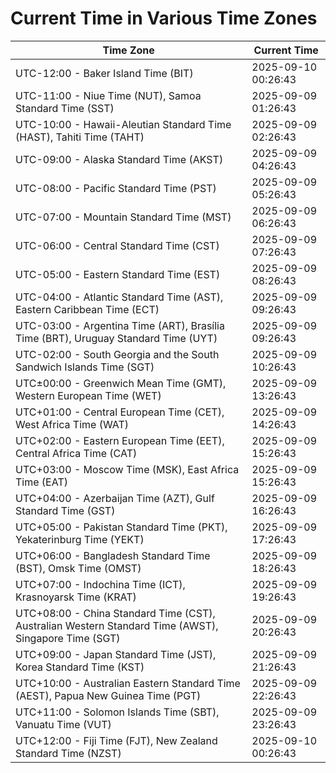 # Current Time in Various Time Zones

| Time Zone | Current Time |
|-----------|--------------|
| UTC-12:00 - Baker Island Time (BIT) | 2025-09-10 00:26:43 |
| UTC-11:00 - Niue Time (NUT), Samoa Standard Time (SST) | 2025-09-09 01:26:43 |
| UTC-10:00 - Hawaii-Aleutian Standard Time (HAST), Tahiti Time (TAHT) | 2025-09-09 02:26:43 |
| UTC-09:00 - Alaska Standard Time (AKST) | 2025-09-09 04:26:43 |
| UTC-08:00 - Pacific Standard Time (PST) | 2025-09-09 05:26:43 |
| UTC-07:00 - Mountain Standard Time (MST) | 2025-09-09 06:26:43 |
| UTC-06:00 - Central Standard Time (CST) | 2025-09-09 07:26:43 |
| UTC-05:00 - Eastern Standard Time (EST) | 2025-09-09 08:26:43 |
| UTC-04:00 - Atlantic Standard Time (AST), Eastern Caribbean Time (ECT) | 2025-09-09 09:26:43 |
| UTC-03:00 - Argentina Time (ART), Brasília Time (BRT), Uruguay Standard Time (UYT) | 2025-09-09 09:26:43 |
| UTC-02:00 - South Georgia and the South Sandwich Islands Time (SGT) | 2025-09-09 10:26:43 |
| UTC±00:00 - Greenwich Mean Time (GMT), Western European Time (WET) | 2025-09-09 13:26:43 |
| UTC+01:00 - Central European Time (CET), West Africa Time (WAT) | 2025-09-09 14:26:43 |
| UTC+02:00 - Eastern European Time (EET), Central Africa Time (CAT) | 2025-09-09 15:26:43 |
| UTC+03:00 - Moscow Time (MSK), East Africa Time (EAT) | 2025-09-09 15:26:43 |
| UTC+04:00 - Azerbaijan Time (AZT), Gulf Standard Time (GST) | 2025-09-09 16:26:43 |
| UTC+05:00 - Pakistan Standard Time (PKT), Yekaterinburg Time (YEKT) | 2025-09-09 17:26:43 |
| UTC+06:00 - Bangladesh Standard Time (BST), Omsk Time (OMST) | 2025-09-09 18:26:43 |
| UTC+07:00 - Indochina Time (ICT), Krasnoyarsk Time (KRAT) | 2025-09-09 19:26:43 |
| UTC+08:00 - China Standard Time (CST), Australian Western Standard Time (AWST), Singapore Time (SGT) | 2025-09-09 20:26:43 |
| UTC+09:00 - Japan Standard Time (JST), Korea Standard Time (KST) | 2025-09-09 21:26:43 |
| UTC+10:00 - Australian Eastern Standard Time (AEST), Papua New Guinea Time (PGT) | 2025-09-09 22:26:43 |
| UTC+11:00 - Solomon Islands Time (SBT), Vanuatu Time (VUT) | 2025-09-09 23:26:43 |
| UTC+12:00 - Fiji Time (FJT), New Zealand Standard Time (NZST) | 2025-09-10 00:26:43 |
